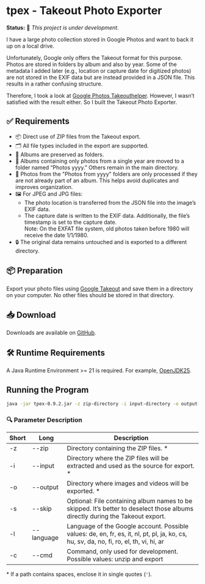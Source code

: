 # tpex - Takeout Photo Exporter

**Status:** 🚧 _This project is under development._

I have a large photo collection stored in Google Photos and want to back it up on a local drive.

Unfortunately, Google only offers the Takeout format for this purpose. Photos are stored in folders by album and also by year. Some of the metadata I added later (e.g., location or capture date for digitized photos) are not stored in the EXIF data but are instead provided in a JSON file. This results in a rather confusing structure.

Therefore, I took a look at [Google Photos Takeouthelper](https://github.com/TheLastGimbus/GooglePhotosTakeoutHelper). However, I wasn’t satisfied with the result either. So I built the Takeout Photo Exporter.

## ✅ Requirements
- 📦 Direct use of ZIP files from the Takeout export.
- 🗂️ All file types included in the export are supported.
- 📁 Albums are preserved as folders.
- 📅 Albums containing only photos from a single year are moved to a folder named “Photos yyyy.” Others remain in the main directory.
- 🧹 Photos from the "Photos from yyyy" folders are only processed if they are not already part of an album. This helps avoid duplicates and improves organization.
- 🖼️ For JPEG and JPG files:
  - The photo location is transferred from the JSON file into the image’s EXIF data.
  - The capture date is written to the EXIF data. Additionally, the file’s timestamp is set to the capture date.  
    Note: On the EXFAT file system, old photos taken before 1980 will receive the date 1/1/1980.
- 🔒 The original data remains untouched and is exported to a different directory.

## 📦 Preparation
Export your photo files using [Google Takeout](https://support.google.com/accounts/answer/9666875?hl=en) and save them in a directory on your computer. No other files should be stored in that directory.

## 📥 Download
Downloads are available on [GitHub](https://github.com/heinerjost/tpex/tags).

## 🛠️ Runtime Requirements
A Java Runtime Environment >= 21 is required. For example, [OpenJDK25](https://jdk.java.net/25/).

## Running the Program
```bash
java -jar tpex-0.9.2.jar -z zip-directory -i input-directory -o output-directory -s file -l en
```

### 🔍 Parameter Description
|Short|Long|Description|
|----|----|------------|
|-z|--zip|Directory containing the ZIP files. *|
|-i|--input|Directory where the ZIP files will be extracted and used as the source for export. *| 
|-o|--output|Directory where images and videos will be exported. *|
|-s|--skip|Optional: File containing album names to be skipped. It’s better to deselect those albums directly during the Takeout export.|
|-l|--language|Language of the Google account. Possible values: de, en, fr, es, it, nl, pt, pl, ja, ko, cs, hu, sv, da, no, fi, ro, el, th, vi, hi, ar|
|-c|--cmd|Command, only used for development. Possible values: unzip and export|

\* If a path contains spaces, enclose it in single quotes (`'`).
